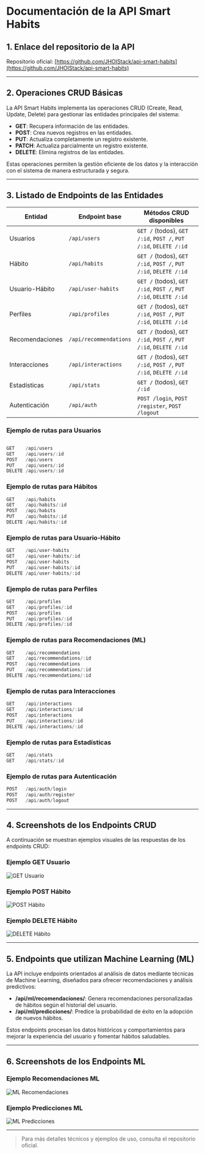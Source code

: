 # Documentación de la API Smart Habits

## 1. Enlace del repositorio de la API

Repositorio oficial: [https://github.com/JHOIStack/api-smart-habits](https://github.com/JHOIStack/api-smart-habits)

---

## 2. Operaciones CRUD Básicas

La API Smart Habits implementa las operaciones CRUD (Create, Read, Update, Delete) para gestionar las entidades principales del sistema:

- **GET**: Recupera información de las entidades.
- **POST**: Crea nuevos registros en las entidades.
- **PUT**: Actualiza completamente un registro existente.
- **PATCH**: Actualiza parcialmente un registro existente.
- **DELETE**: Elimina registros de las entidades.

Estas operaciones permiten la gestión eficiente de los datos y la interacción con el sistema de manera estructurada y segura.

---

## 3. Listado de Endpoints de las Entidades

| Entidad         | Endpoint base                | Métodos CRUD disponibles                                                                 |
|-----------------|------------------------------|-----------------------------------------------------------------------------------------|
| Usuarios        | `/api/users`                 | `GET /` (todos), `GET /:id`, `POST /`, `PUT /:id`, `DELETE /:id`                        |
| Hábito          | `/api/habits`                | `GET /` (todos), `GET /:id`, `POST /`, `PUT /:id`, `DELETE /:id`                        |
| Usuario-Hábito  | `/api/user-habits`           | `GET /` (todos), `GET /:id`, `POST /`, `PUT /:id`, `DELETE /:id`                        |
| Perfiles        | `/api/profiles`              | `GET /` (todos), `GET /:id`, `POST /`, `PUT /:id`, `DELETE /:id`                        |
| Recomendaciones | `/api/recommendations`       | `GET /` (todos), `GET /:id`, `POST /`, `PUT /:id`, `DELETE /:id`                        |
| Interacciones   | `/api/interactions`          | `GET /` (todos), `GET /:id`, `POST /`, `PUT /:id`, `DELETE /:id`                        |
| Estadísticas    | `/api/stats`                 | `GET /` (todos), `GET /:id`                                                            |
| Autenticación   | `/api/auth`                  | `POST /login`, `POST /register`, `POST /logout`                                         |

### Ejemplo de rutas para Usuarios

```js

GET    /api/users
GET    /api/users/:id
POST   /api/users
PUT    /api/users/:id
DELETE /api/users/:id
```

### Ejemplo de rutas para Hábitos

```js
GET    /api/habits
GET    /api/habits/:id
POST   /api/habits
PUT    /api/habits/:id
DELETE /api/habits/:id
```

### Ejemplo de rutas para Usuario-Hábito

```js
GET    /api/user-habits
GET    /api/user-habits/:id
POST   /api/user-habits
PUT    /api/user-habits/:id
DELETE /api/user-habits/:id
```

### Ejemplo de rutas para Perfiles

```js
GET    /api/profiles
GET    /api/profiles/:id
POST   /api/profiles
PUT    /api/profiles/:id
DELETE /api/profiles/:id
```

### Ejemplo de rutas para Recomendaciones (ML)

```js
GET    /api/recommendations
GET    /api/recommendations/:id
POST   /api/recommendations
PUT    /api/recommendations/:id
DELETE /api/recommendations/:id
```

### Ejemplo de rutas para Interacciones

```js
GET    /api/interactions
GET    /api/interactions/:id
POST   /api/interactions
PUT    /api/interactions/:id
DELETE /api/interactions/:id
```

### Ejemplo de rutas para Estadísticas

```js
GET    /api/stats
GET    /api/stats/:id
```

### Ejemplo de rutas para Autenticación

```js
POST   /api/auth/login
POST   /api/auth/register
POST   /api/auth/logout
```

---

## 4. Screenshots de los Endpoints CRUD

A continuación se muestran ejemplos visuales de las respuestas de los endpoints CRUD:

### Ejemplo GET Usuario
![GET Usuario](images/Captura%20de%20pantalla%202025-08-15%20a%20la(s)%209.27.16 a.m..png)

### Ejemplo POST Hábito
![POST Hábito](images/Captura%20de%20pantalla%202025-08-15%20a%20la(s)%209.28.23 a.m..png)

### Ejemplo DELETE Hábito
![DELETE Hábito](images/Captura%20de%20pantalla%202025-08-15%20a%20la(s)%209.29.16 a.m..png)

---

## 5. Endpoints que utilizan Machine Learning (ML)

La API incluye endpoints orientados al análisis de datos mediante técnicas de Machine Learning, diseñados para ofrecer recomendaciones y análisis predictivos:

- **/api/ml/recomendaciones/**: Genera recomendaciones personalizadas de hábitos según el historial del usuario.
- **/api/ml/predicciones/**: Predice la probabilidad de éxito en la adopción de nuevos hábitos.

Estos endpoints procesan los datos históricos y comportamientos para mejorar la experiencia del usuario y fomentar hábitos saludables.

---

## 6. Screenshots de los Endpoints ML

### Ejemplo Recomendaciones ML
![ML Recomendaciones](screenshots/ml_recomendaciones.png)

### Ejemplo Predicciones ML
![ML Predicciones](screenshots/ml_predicciones.png)

---

> Para más detalles técnicos y ejemplos de uso, consulta el repositorio oficial.
